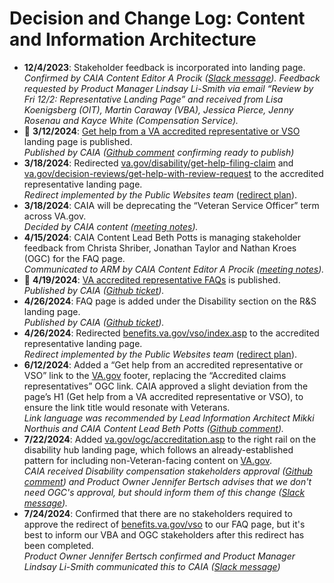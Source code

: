 # Decision and Change Log: Content and Information Architecture

- **12/4/2023**: Stakeholder feedback is incorporated into landing page.\
  _Confirmed by CAIA Content Editor A Procik (_[_Slack message_](https://dsva.slack.com/archives/C05L6HSJLHM/p1701698627241959)_). Feedback requested by Product Manager Lindsay Li-Smith via email “Review by Fri 12/2: Representative Landing Page” and received from Lisa Koenigsberg (OIT), Martin Caraway (VBA), Jessica Pierce, Jenny Rosenau and Kayce White (Compensation Service)._
- :tada: **3/12/2024**: [Get help from a VA accredited representative or VSO](https://www.va.gov/get-help-from-accredited-representative/) landing page is published. \
  _Published by CAIA ([Github comment](https://github.com/department-of-veterans-affairs/va.gov-team/issues/67034#issuecomment-1989100865) confirming ready to publish)_
- **3/18/2024**: Redirected [va.gov/disability/get-help-filing-claim](https://www.va.gov/disability/get-help-filing-claim/) and [va.gov/decision-reviews/get-help-with-review-request](https://www.va.gov/decision-reviews/get-help-with-review-request/) to the accredited representative landing page. \
  _Redirect implemented by the Public Websites team_ ([redirect plan](https://dvagov.sharepoint.com/:w:/s/SitewideCAIA/EXzlPiBgEiBKmYFApzlvs2oBxVQhSWag-nxboeMTNRLnNQ?e=I7Rpfu)).
- **3/18/2024**: CAIA will be deprecating the “Veteran Service Officer” term across VA.gov.\
  _Decided by CAIA content ([meeting notes](https://dsva.slack.com/docs/T03FECE8V/F065KP8MRHA?focus_section_id=temp:C:GGKa8a581d429694eecac216dcd5))._
- **4/15/2024**: CAIA Content Lead Beth Potts is managing stakeholder feedback from Christa Shriber, Jonathan Taylor and Nathan Kroes (OGC) for the FAQ page.\
  _Communicated to ARM by CAIA Content Editor A Procik ([meeting notes](https://dsva.slack.com/docs/T03FECE8V/F065KP8MRHA?focus_section_id=temp:C:GGK224fb9850b6f476fa255dc2bb))._
- :tada: **4/19/2024**: [VA accredited representative FAQs](https://www.va.gov/resources/va-accredited-representative-faqs/) is published. \
  _Published by CAIA (_[_Github ticket_](https://github.com/department-of-veterans-affairs/va.gov-team/issues/68394)_)._
- **4/26/2024**: FAQ page is added under the Disability section on the R\&S landing page.\
  _Published by CAIA (_[_Github ticket_](https://github.com/department-of-veterans-affairs/va.gov-team/issues/68394)_)._
- **4/26/2024**: Redirected [benefits.va.gov/vso/index.asp](https://benefits.va.gov/vso/index.asp) to the accredited representative landing page.\
  _Redirect implemented by the Public Websites team_ ([redirect plan](https://dvagov.sharepoint.com/:w:/s/SitewideCAIA/EXzlPiBgEiBKmYFApzlvs2oBxVQhSWag-nxboeMTNRLnNQ?e=I7Rpfu)).
- **6/12/2024**: Added a “Get help from an accredited representative or VSO” link to the [VA.gov](http://VA.gov) footer, replacing the “Accredited claims representatives” OGC link. CAIA approved a slight deviation from the page’s H1 (Get help from a VA accredited representative or VSO), to ensure the link title would resonate with Veterans. \
  _Link language was recommended by Lead Information Architect Mikki Northuis and CAIA Content Lead Beth Potts (_[_Github comment_](https://github.com/department-of-veterans-affairs/va.gov-team/issues/84354#issuecomment-2153486227)_)._
- **7/22/2024**: Added [va.gov/ogc/accreditation.asp](https://www.va.gov/ogc/accreditation.asp) to the right rail on the disability hub landing page, which follows an already-established pattern for including non-Veteran-facing content on [VA.gov](http://VA.gov).\
  _CAIA received Disability compensation stakeholders approval ([Github comment](https://github.com/department-of-veterans-affairs/va.gov-team/issues/65809#issuecomment-2233214580)) and Product Owner Jennifer Bertsch advises that we don't need OGC's approval, but should inform them of this change ([Slack message](https://dsva.slack.com/archives/C05L6HSJLHM/p1721403857190059?thread_ts=1721232811.854969\&cid=C05L6HSJLHM))._
- **7/24/2024**: Confirmed that there are no stakeholders required to approve the redirect of [benefits.va.gov/vso](https://www.benefits.va.gov/vso) to our FAQ page, but it's best to inform our VBA and OGC stakeholders after this redirect has been completed.\
  _Product Owner Jennifer Bertsch confirmed and Product Manager Lindsay Li-Smith communicated this to CAIA ([Slack message](https://dsva.slack.com/archives/C05L6HSJLHM/p1721851542854749?thread_ts=1721760411.524119&cid=C05L6HSJLHM))_ 

